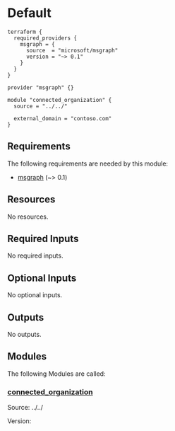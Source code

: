 <!-- BEGIN_TF_DOCS -->
# Default

```hcl
terraform {
  required_providers {
    msgraph = {
      source  = "microsoft/msgraph"
      version = "~> 0.1"
    }
  }
}

provider "msgraph" {}

module "connected_organization" {
  source = "../../"

  external_domain = "contoso.com"
}
```

<!-- markdownlint-disable MD033 -->
## Requirements

The following requirements are needed by this module:

- <a name="requirement_msgraph"></a> [msgraph](#requirement\_msgraph) (~> 0.1)

## Resources

No resources.

<!-- markdownlint-disable MD013 -->
## Required Inputs

No required inputs.

## Optional Inputs

No optional inputs.

## Outputs

No outputs.

## Modules

The following Modules are called:

### <a name="module_connected_organization"></a> [connected\_organization](#module\_connected\_organization)

Source: ../../

Version:
<!-- END_TF_DOCS -->
